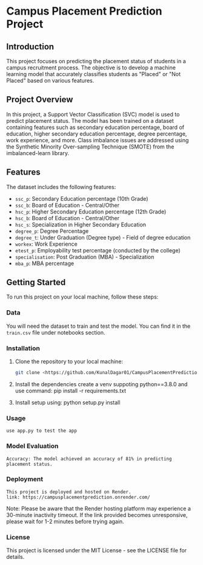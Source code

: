 # Campus Placement Prediction Project

## Introduction

This project focuses on predicting the placement status of students in a campus recruitment process. The objective is to develop a machine learning model that accurately classifies students as "Placed" or "Not Placed" based on various features.

## Project Overview

In this project, a Support Vector Classification (SVC) model is used to predict placement status. The model has been trained on a dataset containing features such as secondary education percentage, board of education, higher secondary education percentage, degree percentage, work experience, and more. Class imbalance issues are addressed using the Synthetic Minority Over-sampling Technique (SMOTE) from the imbalanced-learn library.

## Features

The dataset includes the following features:

- `ssc_p`: Secondary Education percentage (10th Grade)
- `ssc_b`: Board of Education - Central/Other
- `hsc_p`: Higher Secondary Education percentage (12th Grade)
- `hsc_b`: Board of Education - Central/Other
- `hsc_s`: Specialization in Higher Secondary Education
- `degree_p`: Degree Percentage
- `degree_t`: Under Graduation (Degree type) - Field of degree education
- `workex`: Work Experience
- `etest_p`: Employability test percentage (conducted by the college)
- `specialisation`: Post Graduation (MBA) - Specialization
- `mba_p`: MBA percentage

## Getting Started

To run this project on your local machine, follow these steps:

### Data

You will need the dataset to train and test the model. You can find it in the `train.csv` file under notebooks section.

### Installation

1. Clone the repository to your local machine:

   ```bash
   git clone <https://github.com/KunalDagar01/CampusPlacementPrediction01>


2. Install the dependencies
    create a venv suppoting python==3.8.0 and use command:
    pip install -r requirements.txt

3. Install setup using:
    python setup.py install

### Usage
    use app.py to test the app

### Model Evaluation
    Accuracy: The model achieved an accuracy of 81% in predicting placement status.

### Deployment
    This project is deployed and hosted on Render.
    link: https://campusplacementprediction.onrender.com/

Note: Please be aware that the Render hosting platform may experience a 30-minute inactivity timeout. If the link provided becomes unresponsive, please wait for 1-2 minutes before trying again.

### License
This project is licensed under the MIT License - see the LICENSE file for details.

